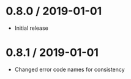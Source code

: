 0.8.0 / 2019-01-01
==================

  * Initial release

0.8.1 / 2019-01-01
==================

  * Changed error code names for consistency

